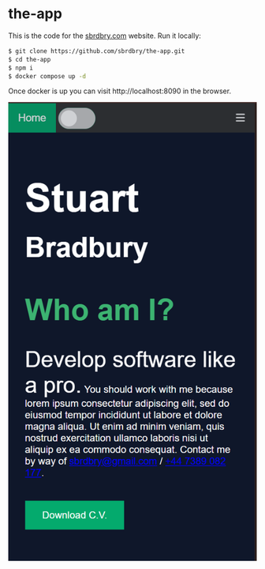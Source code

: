 # the-app

This is the code for the [sbrdbry.com](https://sbrdbry.com) website. Run it locally:

```bash
$ git clone https://github.com/sbrdbry/the-app.git
$ cd the-app
$ npm i
$ docker compose up -d
```

Once docker is up you can visit http://localhost:8090 in the browser.

![image of the-app](https://github.com/sbrdbry/the-app/blob/main/src/images/the-app.png)